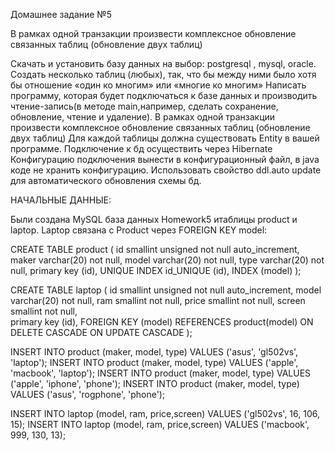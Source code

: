 Домашнее задание №5

В рамках одной транзакции произвести комплексное обновление связанных таблиц (обновление двух таблиц)

Скачать и установить базу данных на выбор: postgresql ,  mysql, oracle.
Создать несколько таблиц (любых), так, что бы между ними было хотя бы отношение «один ко многим» или «многие ко многим»
Написать программу, которая будет подключаться к базе данных и производить чтение-запись(в методе main,например, сделать сохранение, обновление, чтение и удаление). 
В рамках одной транзакции произвести комплексное обновление связанных таблиц (обновление двух таблиц)
Для каждой таблицы должна существовать Entity в вашей программе.
Подключение к бд осуществить через Hibernate
Конфигурацию подключения вынести в конфигурационный файл, в java коде не хранить конфигурацию.
Использовать свойство  ddl.auto update для автоматического обновления схемы бд.

НАЧАЛЬНЫЕ ДАННЫЕ:

Были создана MySQL база данных Homework5 итаблицы product и laptop. Laptop связана с Product через FOREIGN KEY model:

CREATE TABLE product 
(
id smallint unsigned not null auto_increment, 
maker varchar(20) not null, 
model varchar(20) not null, 
type varchar(20) not null, 
primary key (id),
UNIQUE INDEX id_UNIQUE (id),
INDEX (model)
);

CREATE TABLE laptop 
(
id smallint unsigned not null auto_increment, 
model varchar(20) not null, 
ram smallint not null,
price smallint not null,
screen smallint not null,  
primary key (id),
FOREIGN KEY (model) REFERENCES product(model) ON DELETE CASCADE ON UPDATE CASCADE
);

INSERT INTO product (maker, model, type) VALUES ('asus', 'gl502vs', 'laptop');
INSERT INTO product (maker, model, type) VALUES ('apple', 'macbook', 'laptop');
INSERT INTO product (maker, model, type) VALUES ('apple', 'iphone', 'phone');
INSERT INTO product (maker, model, type) VALUES ('asus', 'rogphone', 'phone');

INSERT INTO laptop (model, ram, price,screen) VALUES ('gl502vs', 16, 106, 15);
INSERT INTO laptop (model, ram, price,screen) VALUES ('macbook', 999, 130, 13);
